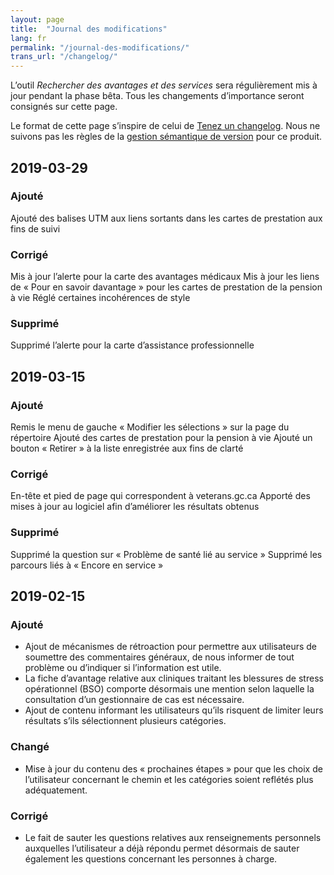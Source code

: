 ```yaml
---
layout: page
title:  "Journal des modifications"
lang: fr
permalink: "/journal-des-modifications/"
trans_url: "/changelog/"
---
```


L’outil _Rechercher des avantages et des services_ sera régulièrement mis à jour pendant la phase bêta. Tous les changements d’importance seront consignés sur cette page.

Le format de cette page s’inspire de celui de [Tenez un changelog](https://keepachangelog.com/fr/1.0.0/). Nous ne suivons pas les règles de la [gestion sémantique de version](https://semver.org/lang/fr/) pour ce produit.

## 2019-03-29
### Ajouté
Ajouté des balises UTM aux liens sortants dans les cartes de prestation aux fins de suivi

### Corrigé
Mis à jour l’alerte pour la carte des avantages médicaux
Mis à jour les liens de « Pour en savoir davantage » pour les cartes de prestation de la pension à vie
Réglé certaines incohérences de style

### Supprimé
Supprimé l’alerte pour la carte d’assistance professionnelle


## 2019-03-15
### Ajouté
Remis le menu de gauche « Modifier les sélections » sur la page du répertoire
Ajouté des cartes de prestation pour la pension à vie
Ajouté un bouton « Retirer » à la liste enregistrée aux fins de clarté

### Corrigé
En-tête et pied de page qui correspondent à veterans.gc.ca
Apporté des mises à jour au logiciel afin d’améliorer les résultats obtenus

### Supprimé
Supprimé la question sur « Problème de santé lié au service »
Supprimé les parcours liés à « Encore en service »


## 2019-02-15
### Ajouté
* Ajout de mécanismes de rétroaction pour permettre aux utilisateurs de soumettre des commentaires généraux, de nous informer de tout problème ou d’indiquer si l’information est utile.
* La fiche d’avantage relative aux cliniques traitant les blessures de stress opérationnel (BSO) comporte désormais une mention selon laquelle la consultation d’un gestionnaire de cas est nécessaire.
* Ajout de contenu informant les utilisateurs qu’ils risquent de limiter leurs résultats s’ils sélectionnent plusieurs catégories.

### Changé
* Mise à jour du contenu des « prochaines étapes » pour que les choix de l’utilisateur concernant le chemin et les catégories soient reflétés plus adéquatement.

### Corrigé
* Le fait de sauter les questions relatives aux renseignements personnels auxquelles l’utilisateur a déjà répondu permet désormais de sauter également les questions concernant les personnes à charge.

